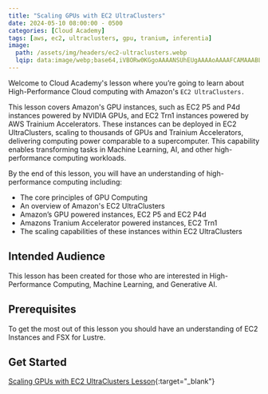 ```yaml
---
title: "Scaling GPUs with EC2 UltraClusters"
date: 2024-05-10 08:00:00 - 0500
categories: [Cloud Academy]
tags: [aws, ec2, ultraclusters, gpu, tranium, inferentia]
image: 
  path: /assets/img/headers/ec2-ultraclusters.webp
  lqip: data:image/webp;base64,iVBORw0KGgoAAAANSUhEUgAAAAoAAAAFCAMAAABLuo1aAAAAllBMVEWQdF6DbWBhV1xJRlY4OUo0Lz1OODVMMCt7TytcNieaelxnVlhWTFdcUVKQcE1kSzw4Ji5WNimLWSxPKiV2WlBeTFFDPU57YkzPl1G+hUI9JitAIiRfNiY/GyFlSUdyVktKP0ZNP0CLZT6dbDZiPSozFiJDHiNGICFwTUF9WkN/XkFZQThFMC9LLilSLiU8GiFOJiNmOCUuLu9FAAAAP0lEQVQIHWNgYGRiZmFlY+fgZODi5uHl4xcQFBJmEBEVE5eQlJKWkWWQk1dQVFJWUVVTZ9DQ1NLW0dXTNzAEAFc6BMpHDqCPAAAAAElFTkSuQmCC
---
```


Welcome to Cloud Academy's lesson where you’re going to learn about High-Performance Cloud computing with Amazon's `EC2 UltraClusters.` 

This lesson covers Amazon's GPU instances, such as EC2 P5 and P4d instances powered by NVIDIA GPUs, and EC2 Trn1 instances powered by AWS Trainium Accelerators. These instances can be deployed in EC2 UltraClusters, scaling to thousands of GPUs and Trainium Accelerators, delivering computing power comparable to a supercomputer. This capability enables transforming tasks in Machine Learning, AI, and other high-performance computing workloads.

By the end of this lesson, you will have an understanding of high-performance computing including:

- The core principles of GPU Computing
- An overview of Amazon's EC2 UltraClusters
- Amazon’s GPU powered instances, EC2 P5 and EC2 P4d
- Amazons Tranium Accelerator powered instances, EC2 Trn1
- The scaling capabilities of these instances within EC2 UltraClusters

## Intended Audience
This lesson has been created for those who are interested in High-Performance Computing, Machine Learning, and Generative AI.

## Prerequisites
To get the most out of this lesson you should have an understanding of EC2 Instances and FSX for Lustre.

## Get Started
[Scaling GPUs with EC2 UltraClusters Lesson](https://cloudacademy.com/course/scaling-gpus-with-ec2-ultraclusters-1/){:target="_blank"}